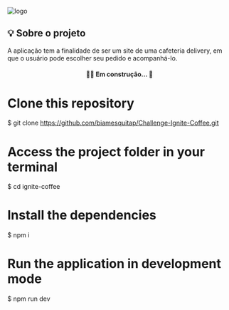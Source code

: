 ![logo](https://github.com/biamesquitap/Challenge-Ignite-Coffee/assets/94808375/238ca264-5163-4f60-854e-b5ea972ed254)



<h2>💡 Sobre o projeto </h2>
<p> A aplicação tem a finalidade de ser um site de uma cafeteria delivery, em que o usuário pode escolher seu pedido e acompanhá-lo.</p>


<h4 align="center"> 
	🚧🚀 Em construção...  🚧
</h4>


# Clone this repository
$ git clone https://github.com/biamesquitap/Challenge-Ignite-Coffee.git
# Access the project folder in your terminal
$ cd ignite-coffee
# Install the dependencies
$ npm i
# Run the application in development mode
$ npm run dev
